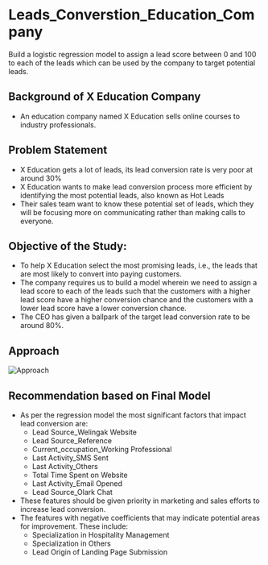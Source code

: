 # Leads_Converstion_Education_Company
Build a logistic regression model to assign a lead score between 0 and 100 to each of the leads which can be used by the company to target potential leads.

## Background of X Education Company
- An education company named X Education sells online courses to industry professionals. 

## Problem Statement
- X Education gets a lot of leads, its lead conversion rate is very poor at around 30%
- X Education wants to make lead conversion process more efficient by identifying the most potential leads, also known as Hot Leads
- Their sales team want to know these potential set of leads, which they will be focusing more on communicating rather than making calls to everyone.

## Objective of the Study:
- To help  X Education select the most promising leads, i.e., the leads that are most likely to convert into paying customers. 
- The company requires us to build a model wherein we need to assign a lead score to each of the leads such that the customers with a higher lead score have a higher conversion chance and the customers with a lower lead score have a lower conversion chance. 
- The CEO has given a ballpark of the target lead conversion rate to be around 80%.

## Approach
![Approach](https://github.com/anandumrani/Leads_Converstion_Education_Company/assets/105964876/a583d795-8d5c-4202-b787-f60e8f67bfec)

## Recommendation based on Final Model
- As per the regression model the most significant factors that impact lead conversion are:
	- Lead Source_Welingak Website
	- Lead Source_Reference
	- Current_occupation_Working Professional
	- Last Activity_SMS Sent
	- Last Activity_Others
	- Total Time Spent on Website
	- Last Activity_Email Opened
	- Lead Source_Olark Chat
- These features should be given priority in marketing and sales efforts to increase lead conversion.
- The features with negative coefficients that may indicate potential areas for improvement. These include:
	- Specialization in Hospitality Management
	- Specialization in Others
	- Lead Origin of Landing Page Submission
